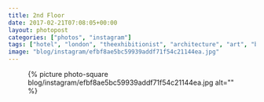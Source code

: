 ```yaml
---
title: 2nd Floor
date: 2017-02-21T07:08:05+00:00
layout: photopost
categories: ["photos", "instagram"]
tags: ["hotel", "london", "theexhibitionist", "architecture", "art", "blackandwhite"]
image: "blog/instagram/efbf8ae5bc59939addf71f54c21144ea.jpg"
---
```


<figure class="photo photo--square">
  {% picture photo-square blog/instagram/efbf8ae5bc59939addf71f54c21144ea.jpg alt="" %}
</figure>


